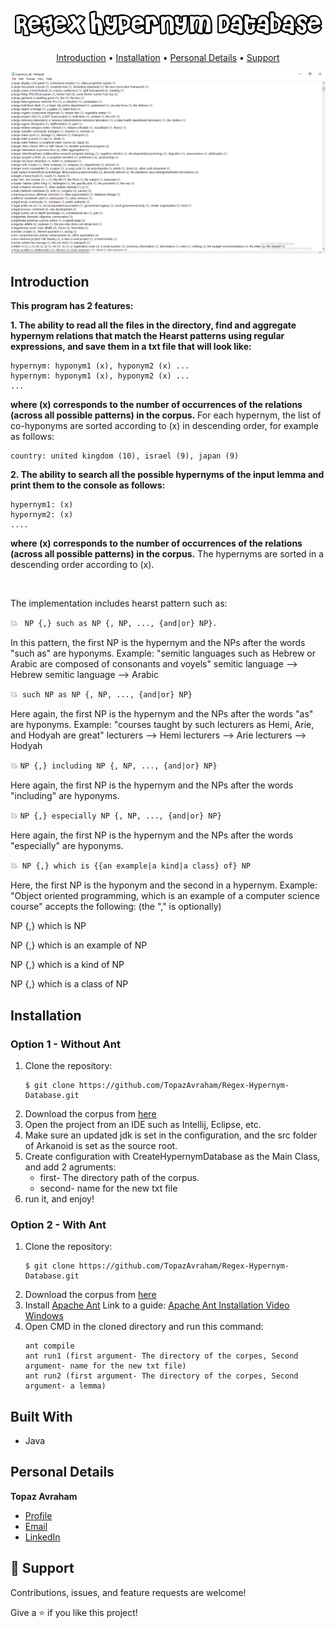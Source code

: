 <h4 align="center">


![](Images/1.png)

</h4>

<p align="center">
  <a href="##Introduction">Introduction</a> •
  <a href="#Installation">Installation</a> •
  <a href="#Personal Details">Personal Details</a> •
  <a href="#Support">Support</a> 

</p>

![](Images/2.png)

## Introduction

**This program has 2 features:**

**1. The ability to read all the files in the directory, find and aggregate hypernym relations that 
match the Hearst patterns
using regular expressions, and save them in a txt file that will look like:**
```
hypernym: hyponym1 (x), hyponym2 (x) ...
hypernym: hyponym1 (x), hyponym2 (x) ...
...
```
**where (x) corresponds to the number of occurrences of the relations (across all possible patterns) in the corpus.**
For each hypernym, the list of co-hyponyms are sorted according to (x) in descending order, for example as follows:
```
country: united kingdom (10), israel (9), japan (9)
```
**2. The ability to search all the possible hypernyms of the input lemma and print them to the console as follows:**
```
hypernym1: (x)
hypernym2: (x)
....
```
**where (x) corresponds to the number of occurrences of the relations
(across all possible patterns) in the corpus.**
The hypernyms are sorted in a descending order according to (x).

<br>

The implementation includes hearst pattern such as:

💥 ``` NP {,} such as NP {, NP, ..., {and|or} NP}.```

In this pattern, the first NP is the hypernym and the NPs after the words "such as" are hyponyms.
Example: "semitic languages such as Hebrew or Arabic are composed of consonants and voyels"
semitic language ⟶ Hebrew
semitic language ⟶ Arabic

💥``` such NP as NP {, NP, ..., {and|or} NP}```

Here again, the first NP is the hypernym and the NPs after the words "as" are hyponyms.
Example: "courses taught by such lecturers as Hemi, Arie, and Hodyah are great"
lecturers ⟶ Hemi
lecturers ⟶ Arie
lecturers ⟶ Hodyah

💥 ```NP {,} including NP {, NP, ..., {and|or} NP}```

Here again, the first NP is the hypernym and the NPs after the words "including" are hyponyms.

💥 ```NP {,} especially NP {, NP, ..., {and|or} NP}```

Here again, the first NP is the hypernym and the NPs after the words "especially" are hyponyms.

💥``` NP {,} which is {{an example|a kind|a class} of} NP```

Here, the first NP is the hyponym and the second in a hypernym. Example: "Object oriented programming,
which is an example of a computer science course" accepts the following: (the "," is optionally)

NP {,} which is NP

NP {,} which is an example of NP

NP {,} which is a kind of NP

NP {,} which is a class of NP


## Installation


### Option 1 - Without Ant
1. Clone the repository:
    ```
    $ git clone https://github.com/TopazAvraham/Regex-Hypernym-Database.git
    ```
2. Download the corpus from [here](https://drive.google.com/drive/folders/11aVnX9r-k5iy2GafZd-o5lBBgeNRuFDN?usp=sharing)
3. Open the project from an IDE such as Intellij, Eclipse, etc.
4. Make sure an updated jdk is set in the configuration, and the src folder of Arkanoid is set as the source root.
5. Create configuration with CreateHypernymDatabase as the Main Class, and add 2 agruments:
   * first- The directory path of the corpus.
   * second- name for the new txt file
6. run it, and enjoy!


### Option 2 - With Ant
1. Clone the repository:
    ```
    $ git clone https://github.com/TopazAvraham/Regex-Hypernym-Database.git
    ```
2. Download the corpus from [here](https://drive.google.com/drive/folders/11aVnX9r-k5iy2GafZd-o5lBBgeNRuFDN?usp=sharing)
3. Install [Apache Ant](https://ant.apache.org/bindownload.cgi) Link to a guide: [Apache Ant Installation Video Windows](https://www.youtube.com/watchv=3eaW81yYIqY&t=353s&ab_channel=xscourse)
4. Open CMD in the cloned directory and run this command:
    ``` 
   ant compile
   ant run1 (first argument- The directory of the corpes, Second argument- name for the new txt file)
   ant run2 (first argument- The directory of the corpes, Second argument- a lemma)
   ``` 
## Built With

- Java


## Personal Details

**Topaz Avraham**

- [Profile](https://github.com/TopazAvraham?tab=repositories )
- [Email](mailto:topazavraham9@gmail.com?subject=Hi "Hi!")
- [LinkedIn](https://www.linkedin.com/in/topaz-avraham-68b340208/ "Welcome")

## 🤝 Support

Contributions, issues, and feature requests are welcome!

Give a ⭐️ if you like this project!
